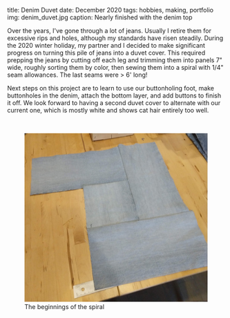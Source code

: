 title: Denim Duvet
date: December 2020
tags: hobbies, making, portfolio
img: denim_duvet.jpg
caption: Nearly finished with the denim top

Over the years, I've gone through a lot of jeans. Usually I retire them for excessive rips and holes, although my standards have risen steadily. During the 2020 winter holiday, my partner and I decided to make significant progress on turning this pile of jeans into a duvet cover. This required prepping the jeans by cutting off each leg and trimming them into panels 7" wide, roughly sorting them by color, then sewing them into a spiral with 1/4" seam allowances. The last seams were > 6' long!

Next steps on this project are to learn to use our buttonholing foot, make buttonholes in the denim, attach the bottom layer, and add buttons to finish it off. We look forward to having a second duvet cover to alternate with our current one, which is mostly white and shows cat hair entirely too well.

<br />
<figure class="figure-img">
<img src="/images/denim-duvet-2.jpg" />
<figcaption class="small">The beginnings of the spiral</figcaption>
</figure>
